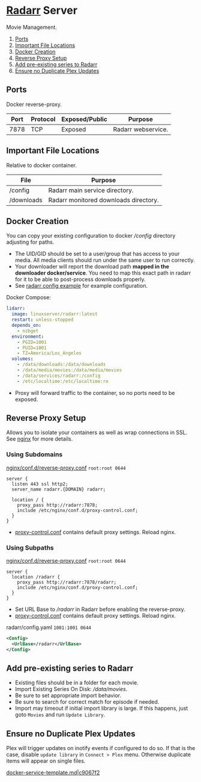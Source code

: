 [Radarr][2k] Server
===================
Movie Management.

1. [Ports](#ports)
1. [Important File Locations](#important-file-locations)
1. [Docker Creation](#docker-creation)
1. [Reverse Proxy Setup](#reverse-proxy-setup)
1. [Add pre-existing series to Radarr](#add-pre-existing-series-to-radarr)
1. [Ensure no Duplicate Plex Updates](#ensure-no-duplicate-plex-updates)

Ports
-----
Docker reverse-proxy.

| Port | Protocol | Exposed/Public | Purpose            |
|------|----------|----------------|--------------------|
| 7878 | TCP      | Exposed        | Radarr webservice. |

Important File Locations
------------------------
Relative to docker container.

| File       | Purpose                               |
|------------|---------------------------------------|
| /config    | Radarr main service directory.        |
| /downloads | Radarr monitored downloads directory. |

Docker Creation
---------------
You can copy your existing configuration to docker _/config_ directory
adjusting for paths.

* The UID/GID should be set to a user/group that has access to your media. All
  media clients should run under the same user to run correctly.
* Your downloader will report the download path **mapped in the downloader
  docker/service**. You need to map this exact path in radarr for it to be able
  to post-process downloads properly.
* See [radarr config example][qp] for example configuration.

Docker Compose:
```yaml
lidarr:
  image: linuxserver/radarr:latest
  restart: unless-stopped
  depends_on:
    - nzbget
  environment:
    - PGID=1001
    - PUID=1001
    - TZ=America/Los_Angeles
  volumes:
    - /data/downloads:/data/downloads
    - /data/media/movies:/data/media/movies
    - /data/services/radarr:/config
    - /etc/localtime:/etc/localtime:ro
```
* Proxy will forward traffic to the container, so no ports need to be exposed.

Reverse Proxy Setup
-------------------
Allows you to isolate your containers as well as wrap connections in SSL. See
[nginx][refdi] for more details.

### Using Subdomains
[nginx/conf.d/reverse-proxy.conf][ni] `root:root 0644`
```nginx
server {
  listen 443 ssl http2;
  server_name radarr.{DOMAIN} radarr;

  location / {
    proxy_pass http://radarr:7878;
    include /etc/nginx/conf.d/proxy-control.conf;
  }
}
```
* [proxy-control.conf][refx9] contains default proxy settings. Reload nginx.

### Using Subpaths
[nginx/conf.d/reverse-proxy.conf][ni] `root:root 0644`
```nginx
server {
  location /radarr {
    proxy_pass http://radarr:7878/radarr;
    include /etc/nginx/conf.d/proxy-control.conf;
  }
}
```
* Set URL Base to _/radarr_ in Radarr before enabling the reverse-proxy.
* [proxy-control.conf][refx9] contains default proxy settings. Reload nginx.

radarr/config.yaml `1001:1001 0644`
```xml
<Config>
  <UrlBase>/radarr</UrlBase>
</Config>
```

Add pre-existing series to Radarr
---------------------------------
* Existing files should be in a folder for each movie.
* Import Existing Series On Disk: _/data/movies_.
* Be sure to set appropriate import behavior.
* Be sure to search for correct match for episode if needed.
* Import may timeout if initial import library is large. If this happens, just
  goto `Movies` and run `Update Library`.

Ensure no Duplicate Plex Updates
--------------------------------
Plex will trigger updates on inotify events if configured to do so. If that is
the case, disable `update library` in `Connect > Plex` menu. Otherwise
duplicate items will appear on single files.

[docker-service-template.md|c9067f2][XX]

[qp]: radarr.config.md
[2k]: https://hub.docker.com/r/linuxserver/radarr/
[ni]: https://gist.github.com/IronicBadger/362c408d1f2c27a0503cb9252b508140#file-bash_aliases
[XX]: https://github.com/r-pufky/docs/blob/c9067f2bc3d0aeb0f2915e63f8cd9515c00640a2/services/docker-service-template.md

[refx9]: ../nginx/proxy-control.conf
[refdi]: ../nginx/README.md